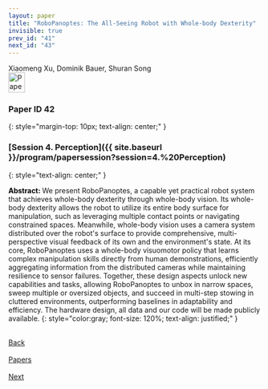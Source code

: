 ```yaml
---
layout: paper
title: "RoboPanoptes: The All-Seeing Robot with Whole-body Dexterity"
invisible: true
prev_id: "41"
next_id: "43"
---
```

<div class="paper-authors">
  <div class="paper-author-box">
    <div class="paper-author-name">Xiaomeng Xu, Dominik Bauer, Shuran Song</div>
    <div class="paper-author-uni"></div>
  </div>
</div>

<div class="paper-pdf">
  <div>
    <a href="https://www.roboticsproceedings.org/rss21/p042.pdf" title="Download PDF" target="_blank">
      <img src="{{ site.baseurl }}/images/paper_link_cardinal_red.png" alt="Paper PDF" width="33" height="40" />
    </a>
  </div>
</div>

### Paper ID 42
{: style="margin-top: 10px; text-align: center;" }

### [Session 4. Perception]({{ site.baseurl }}/program/papersession?session=4.%20Perception)
{: style="text-align: center;" }

<b style="color: black;">Abstract: </b>We present RoboPanoptes, a capable yet practical robot system that achieves whole-body dexterity through whole-body vision.  Its whole-body dexterity allows the robot to utilize its entire body surface for manipulation, such as leveraging multiple contact points or navigating constrained spaces. Meanwhile, whole-body vision uses a camera system distributed over the robot's surface to provide comprehensive, multi-perspective visual feedback of its own and the environment's state.  At its core, RoboPanoptes uses a whole-body visuomotor policy that learns complex manipulation skills directly from human demonstrations, efficiently aggregating information from the distributed cameras while maintaining resilience to sensor failures.  Together, these design aspects unlock new capabilities and tasks, allowing RoboPanoptes to unbox in narrow spaces, sweep multiple or oversized objects, and succeed in multi-step stowing in cluttered environments, outperforming baselines in adaptability and efficiency. The hardware design, all data and our code will be made publicly available.
{: style="color:gray; font-size: 120%; text-align: justified;" }

<div class="paper-menu">
  <div class="paper-menu-inner">
    <a href="{{ site.baseurl }}/program/papers/41/" title="Previous Paper">
            <div class="paper-menu-icon">
                <i class="fa fa-chevron-left"></i><br>
                <span class="paper-menu-label">Back</span>
            </div>
        </a>
    <a href="{{ site.baseurl }}/program/papers" title="All Papers">
      <div class="paper-menu-icon">
        <i class="fa fa-list"></i><br>
        <span class="paper-menu-label">Papers</span>
      </div>
    </a>
    <a href="{{ site.baseurl }}/program/papers/43/" title="Next Paper">
            <div class="paper-menu-icon">
                <i class="fa fa-chevron-right"></i><br>
                <span class="paper-menu-label">Next</span>
            </div>
        </a>
  </div>
</div>
